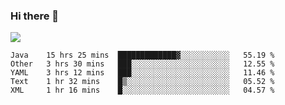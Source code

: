 ### Hi there 👋
![](https://github-readme-stats.vercel.app/api?username=tuichenchuxin)
<!--START_SECTION:waka-->
```text
Java    15 hrs 25 mins  █████████████▓░░░░░░░░░░░   55.19 % 
Other   3 hrs 30 mins   ███░░░░░░░░░░░░░░░░░░░░░░   12.55 % 
YAML    3 hrs 12 mins   ███░░░░░░░░░░░░░░░░░░░░░░   11.46 % 
Text    1 hr 32 mins    █▒░░░░░░░░░░░░░░░░░░░░░░░   05.52 % 
XML     1 hr 16 mins    █░░░░░░░░░░░░░░░░░░░░░░░░   04.57 % 
```
<!--END_SECTION:waka-->
